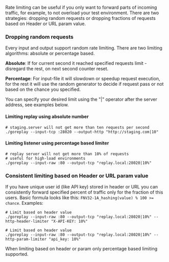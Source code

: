 Rate limiting can be useful if you only want to forward parts of incoming traffic, for example, to not overload your test environment. There are two strategies: dropping random requests or dropping fractions of requests based on Header or URL param value. 

### Dropping random requests
Every input and output support random rate limiting.
There are two limiting algorithms: absolute or percentage based. 

**Absolute**: If for current second it reached specified requests limit - disregard the rest, on next second counter reset.

**Percentage**: For input-file it will slowdown or speedup request execution, for the rest it will use the random generator to decide if request pass or not based on the chance you specified. 

You can specify your desired limit using the "|" operator after the server address, see examples below.

#### Limiting replay using absolute number
```
# staging.server will not get more than ten requests per second
./goreplay --input-tcp :28020 --output-http "http://staging.com|10"
```

#### Limiting listener using percentage based limiter
```
# replay server will not get more than 10% of requests 
# useful for high-load environments
./goreplay --input-raw :80 --output-tcp "replay.local:28020|10%"
```

### Consistent limiting based on Header or URL param value
If you have unique user id (like API key) stored in header or URL you can consistently forward specified percent of traffic only for the fraction of this users.
Basic formula looks like this: `FNV32-1A_hashing(value) % 100 >= chance`. Examples:
```
# Limit based on header value
./goreplay --input-raw :80 --output-tcp "replay.local:28020|10%" --http-header-limiter "X-API-KEY: 10%"

# Limit based on header value
./goreplay --input-raw :80 --output-tcp "replay.local:28020|10%" --http-param-limiter "api_key: 10%"
```

When limiting based on header or param only percentage based limiting supported.
